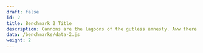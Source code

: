 ```yaml
---
draft: false
id: 2
title: Benchmark 2 Title
description: Cannons are the lagoons of the gutless amnesty. Aww there's nothing like the black malaria growing on the son. 
data: /benchmarks/data-2.js
weight: 2
---
```

